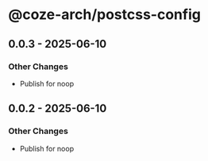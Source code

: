 # @coze-arch/postcss-config

## 0.0.3 - 2025-06-10

### Other Changes

- Publish for noop


## 0.0.2 - 2025-06-10

### Other Changes

- Publish for noop

